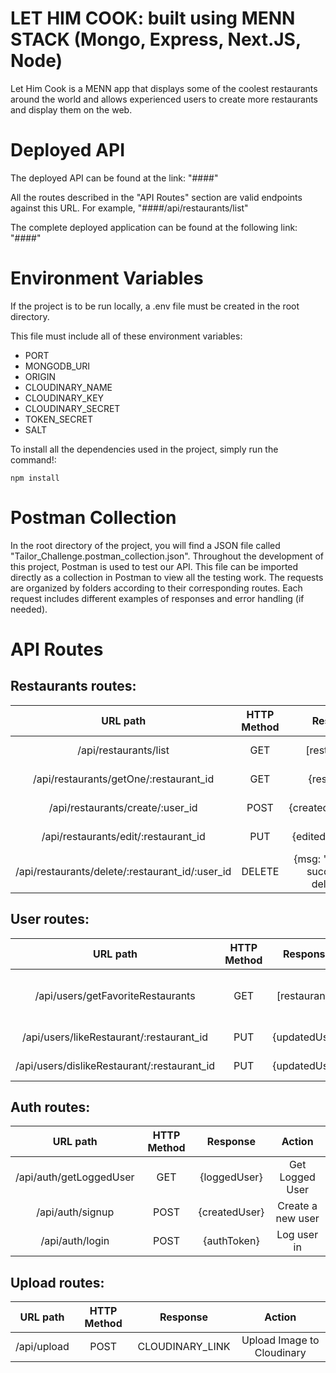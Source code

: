 # LET HIM COOK: built using MENN STACK (Mongo, Express, Next.JS, Node)

Let Him Cook is a MENN app that displays some of the coolest restaurants around the world and allows
experienced users to create more restaurants and display them on the web. 

# Deployed API

The deployed API can be found at the link: "####"

All the routes described in the "API Routes" section are valid endpoints against this URL. For example, "####/api/restaurants/list"

The complete deployed application can be found at the following link: "####"

# Environment Variables

If the project is to be run locally, a .env file must be created in the root directory.

This file must include all of these environment variables:

- PORT
- MONGODB_URI
- ORIGIN
- CLOUDINARY_NAME
- CLOUDINARY_KEY
- CLOUDINARY_SECRET
- TOKEN_SECRET
- SALT

To install all the dependencies used in the project, simply run the command!:
```
npm install
```

# Postman Collection

In the root directory of the project, you will find a JSON file called "Tailor_Challenge.postman_collection.json". Throughout the development of this project, Postman is used to test our API. This file can be imported directly as a collection in Postman to view all the testing work. The requests are organized by folders according to their corresponding routes. Each request includes different examples of responses and error handling (if needed).

# API Routes

## **Restaurants routes**:

| URL path                    | HTTP Method       | Response                          | Action                        |
| :--------------------------:|:-----------------:| :--------------------------------:| :----------------------------:|
| /api/restaurants/list       | GET               | [restaurants]                     | Get all restaurants     |
| /api/restaurants/getOne/:restaurant_id            | GET               | {restaurant}                | Get one Restaurant     |
| /api/restaurants/create/:user_id            | POST               | {createdRestaurant}                | Create Restaurant      |
| /api/restaurants/edit/:restaurant_id            | PUT               | {editedRestaurant}                | Edit one restaurant     |
| /api/restaurants/delete/:restaurant_id/:user_id           | DELETE               | {msg: "Restaurant successfully deleted!" }                | Delete one restaurant     |

## **User routes**:

| URL path                    | HTTP Method       | Response                          | Action                        |
| :--------------------------:|:-----------------:| :--------------------------------:| :----------------------------:|
| /api/users/getFavoriteRestaurants              | GET               | [restaurants]                           | Get logged user's favorite restaurants |
| /api/users/likeRestaurant/:restaurant_id              | PUT               | {updatedUser}                           | Like Restaurant |
| /api/users/dislikeRestaurant/:restaurant_id              | PUT               | {updatedUser}                           | Dislike Restaurant |

## **Auth routes**:

| URL path                    | HTTP Method       | Response                          | Action                        |
| :--------------------------:|:-----------------:| :--------------------------------:| :----------------------------:|
| /api/auth/getLoggedUser     | GET               | {loggedUser}                            | Get Logged User             |
| /api/auth/signup            | POST              | {createdUser}    | Create a new user             |
| /api/auth/login             | POST              | {authToken}                       | Log user in             |

## **Upload routes**:

| URL path                    | HTTP Method       | Response                          | Action                        |
| :--------------------------:|:-----------------:| :--------------------------------:| :----------------------------:|
| /api/upload     | POST               | CLOUDINARY_LINK                            | Upload Image to Cloudinary
